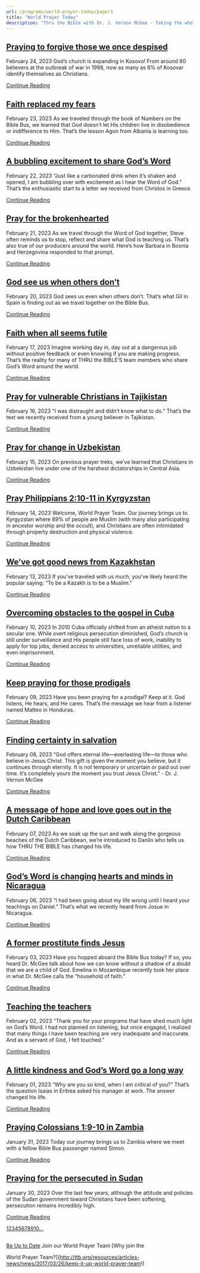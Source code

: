 ```yaml
---
url: /programs/world-prayer-today/page/3
title: "World Prayer Today"
description: "Thru the Bible with Dr. J. Vernon McGee - Taking the whole Word to the whole world"
---
```







## [Praying to forgive those we once despised](../world-prayer-today/2023/02/24/praying-to-forgive-those-we-once-despised)


February 24, 2023
God’s church is expanding in Kosovo! From around 80 believers at the outbreak of war in 1998, now as many as 6% of Kosovar identify themselves as Christians.


[Continue Reading](../world-prayer-today/2023/02/24/praying-to-forgive-those-we-once-despised)




## [Faith replaced my fears](../world-prayer-today/2023/02/23/faith-replaced-my-fears)


February 23, 2023
As we traveled through the book of Numbers on the Bible Bus, we learned that God doesn’t let His children live in disobedience or indifference to Him. That’s the lesson Agon from Albania is learning too.


[Continue Reading](../world-prayer-today/2023/02/23/faith-replaced-my-fears)




## [A bubbling excitement to share God’s Word](../world-prayer-today/2023/02/22/a-bubbling-excitement-to-share-god-s-word)


February 22, 2023
“Just like a carbonated drink when it’s shaken and opened, I am bubbling over with excitement as I hear the Word of God.” That’s the enthusiastic start to a letter we received from Christos in Greece.


[Continue Reading](../world-prayer-today/2023/02/22/a-bubbling-excitement-to-share-god-s-word)




## [Pray for the brokenhearted](../world-prayer-today/2023/02/21/pray-for-the-brokenhearted)


February 21, 2023
As we travel through the Word of God together, Steve often reminds us to stop, reflect and share what God is teaching us. That’s also true of our producers around the world. Here’s how Barbara in Bosnia and Herzegovina responded to that prompt.


[Continue Reading](../world-prayer-today/2023/02/21/pray-for-the-brokenhearted)




## [God see us when others don’t](../world-prayer-today/2023/02/20/god-see-us-when-others-don-t)


February 20, 2023
God sees us even when others don’t. That’s what Gil in Spain is finding out as we travel together on the Bible Bus.


[Continue Reading](../world-prayer-today/2023/02/20/god-see-us-when-others-don-t)




## [Faith when all seems futile](../world-prayer-today/2023/02/17/faith-when-all-seems-futile)


February 17, 2023
Imagine working day in, day out at a dangerous job without positive feedback or even knowing if you are making progress. That’s the reality for many of THRU the BIBLE’S team members who share God’s Word around the world.


[Continue Reading](../world-prayer-today/2023/02/17/faith-when-all-seems-futile)




## [Pray for vulnerable Christians in Tajikistan](../world-prayer-today/2023/02/16/pray-for-vulnerable-christians-in-tajikistan)


February 16, 2023
“I was distraught and didn’t know what to do.” That’s the text we recently received from a young believer in Tajikistan.


[Continue Reading](../world-prayer-today/2023/02/16/pray-for-vulnerable-christians-in-tajikistan)




## [Pray for change in Uzbekistan](../world-prayer-today/2023/02/15/pray-for-change-in-uzbekistan)


February 15, 2023
On previous prayer treks, we’ve learned that Christians in Uzbekistan live under one of the harshest dictatorships in Central Asia.


[Continue Reading](../world-prayer-today/2023/02/15/pray-for-change-in-uzbekistan)




## [Pray Philippians 2:10-11 in Kyrgyzstan](../world-prayer-today/2023/02/14/pray-philippians-2-10-11-in-kyrgyzstan)


February 14, 2023
Welcome, World Prayer Team. Our journey brings us to Kyrgyzstan where 89% of people are Muslim (with many also participating in ancestor worship and the occult), and Christians are often intimidated through property destruction and physical violence.


[Continue Reading](../world-prayer-today/2023/02/14/pray-philippians-2-10-11-in-kyrgyzstan)




## [We’ve got good news from Kazakhstan](../world-prayer-today/2023/02/13/we-ve-got-good-news-from-kazakhstan)


February 13, 2023
If you’ve traveled with us much, you’ve likely heard the popular saying: “To be a Kazakh is to be a Muslim.”


[Continue Reading](../world-prayer-today/2023/02/13/we-ve-got-good-news-from-kazakhstan)




## [Overcoming obstacles to the gospel in Cuba](../world-prayer-today/2023/02/10/overcoming-obstacles-to-the-gospel-in-cuba)


February 10, 2023
In 2010 Cuba officially shifted from an atheist nation to a secular one. While overt religious persecution diminished, God’s church is still under surveillance and His people still face loss of work, inability to apply for top jobs, denied access to universities, unreliable utilities, and even imprisonment.


[Continue Reading](../world-prayer-today/2023/02/10/overcoming-obstacles-to-the-gospel-in-cuba)




## [Keep praying for those prodigals](../world-prayer-today/2023/02/09/keep-praying-for-those-prodigals)


February 09, 2023
Have you been praying for a prodigal? Keep at it. God listens, He hears, and He cares. That’s the message we hear from a listener named Matteo in Honduras.


[Continue Reading](../world-prayer-today/2023/02/09/keep-praying-for-those-prodigals)




## [Finding certainty in salvation](../world-prayer-today/2023/02/08/finding-certainty-in-salvation)


February 08, 2023
“God offers eternal life—everlasting life—to those who believe in Jesus Christ. This gift is given the moment you believe, but it continues through eternity. It is not temporary or uncertain or paid out over time. It’s completely yours the moment you trust Jesus Christ.” - Dr. J. Vernon McGee


[Continue Reading](../world-prayer-today/2023/02/08/finding-certainty-in-salvation)




## [A message of hope and love goes out in the Dutch Caribbean](../world-prayer-today/2023/02/07/a-message-of-hope-and-love-goes-out-in-the-dutch-caribbean)


February 07, 2023
As we soak up the sun and walk along the gorgeous beaches of the Dutch Caribbean, we’re introduced to Danilo who tells us how THRU THE BIBLE has changed his life.


[Continue Reading](../world-prayer-today/2023/02/07/a-message-of-hope-and-love-goes-out-in-the-dutch-caribbean)




## [God’s Word is changing hearts and minds in Nicaragua](../world-prayer-today/2023/02/06/god-s-word-is-changing-hearts-and-minds-in-nicaragua)


February 06, 2023
“I had been going about my life wrong until I heard your teachings on Daniel.” That’s what we recently heard from Josue in Nicaragua.


[Continue Reading](../world-prayer-today/2023/02/06/god-s-word-is-changing-hearts-and-minds-in-nicaragua)




## [A former prostitute finds Jesus](../world-prayer-today/2023/02/03/a-former-prostitute-finds-jesus)


February 03, 2023
Have you hopped aboard the Bible Bus today? If so, you heard Dr. McGee talk about how we can know without a shadow of a doubt that we are a child of God. Emelina in Mozambique recently took her place in what Dr. McGee calls the “household of faith.”


[Continue Reading](../world-prayer-today/2023/02/03/a-former-prostitute-finds-jesus)




## [Teaching the teachers](../world-prayer-today/2023/02/02/teaching-the-teachers)


February 02, 2023
“Thank you for your programs that have shed much light on God’s Word. I had not planned on listening, but once engaged, I realized that many things I have been teaching are very inadequate and inaccurate. And as a servant of God, I felt touched."


[Continue Reading](../world-prayer-today/2023/02/02/teaching-the-teachers)




## [A little kindness and God’s Word go a long way](../world-prayer-today/2023/02/01/a-little-kindness-and-god-s-word-go-a-long-way)


February 01, 2023
“Why are you so kind, when I am critical of you?” That’s the question Isaias in Eritrea asked his manager at work. The answer changed his life.


[Continue Reading](../world-prayer-today/2023/02/01/a-little-kindness-and-god-s-word-go-a-long-way)




## [Praying Colossians 1:9-10 in Zambia](../world-prayer-today/2023/01/31/praying-colossians-1-9-10-in-zambia)


January 31, 2023
Today our journey brings us to Zambia where we meet with a fellow Bible Bus passenger named Simon.


[Continue Reading](../world-prayer-today/2023/01/31/praying-colossians-1-9-10-in-zambia)




## [Praying for the persecuted in Sudan](../world-prayer-today/2023/01/30/praying-for-the-persecuted-in-sudan)


January 30, 2023
Over the last few years, although the attitude and policies of the Sudan government toward Christians have been softening, persecution remains incredibly high.


[Continue Reading](../world-prayer-today/2023/01/30/praying-for-the-persecuted-in-sudan)





[1](https://ttb.org/programs/world-prayer-today)[2](https://ttb.org/programs/world-prayer-today/page/2)[3](https://ttb.org/programs/world-prayer-today/page/3)[4](https://ttb.org/programs/world-prayer-today/page/4)[5](https://ttb.org/programs/world-prayer-today/page/5)[6](https://ttb.org/programs/world-prayer-today/page/6)[7](https://ttb.org/programs/world-prayer-today/page/7)[8](https://ttb.org/programs/world-prayer-today/page/8)[9](https://ttb.org/programs/world-prayer-today/page/9)[10](https://ttb.org/programs/world-prayer-today/page/10)[...](https://ttb.org/programs/world-prayer-today/page/11)





## 




[Be Up to Date](http://feeds.feedburner.com/WorldPrayerToday "World Prayer Today RSS Feed")
Join our World Prayer Team
[Why join the  

World Prayer Team?](http://ttb.org/resources/articles-news/news/2017/03/26/keep-it-up-world-prayer-team!)




